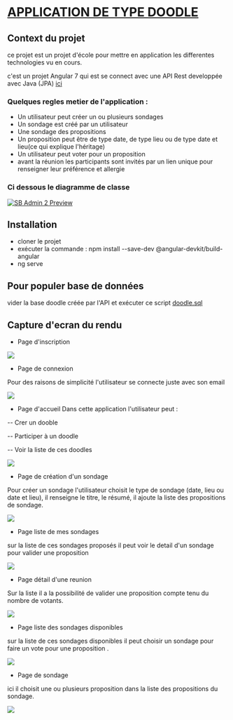 # [APPLICATION DE TYPE DOODLE](https://github.com/Constant23/Doodle-front)

## Context du projet 

ce projet est un projet d'école pour mettre en application les differentes technologies vu en cours. 

c'est un projet Angular 7 qui est se connect avec une API Rest developpée avec Java (JPA) [ici](https://github.com/Constant23/tpjpa2019sir)

### Quelques regles metier de l'application :

-   Un utilisateur peut créer un ou plusieurs sondages
-   Un sondage est créé par un utilisateur
-   Une sondage des propositions
-   Un proposition peut être de type date, de type lieu ou de type date et lieu(ce qui explique l'héritage)
-   Un utilisateur peut voter pour un proposition
-   avant la réunion les participants sont invités par un lien unique pour renseigner leur préférence et allergie

### Ci dessous le diagramme de classe 

[![SB Admin 2 Preview](https://github.com/Constant23/Doodle-front/blob/master/src/assets/capture/DC.PNG)](https://github.com/Constant23/Doodle-front/blob/master/src/assets/capture/DC.PNG)

## Installation 

-  cloner le projet 
-  exécuter la commande :  npm install --save-dev @angular-devkit/build-angular
- ng serve

## Pour populer base de données 

vider la base doodle créée par l'API et exécuter ce script [doodle.sql](https://github.com/Constant23/Doodle-front/blob/master/dooble.sql)

## Capture d'ecran du rendu 
-   Page d'inscription 

[![](https://github.com/Constant23/Doodle-front/blob/master/src/assets/capture/1.PNG)](https://github.com/Constant23/Doodle-front/blob/master/src/assets/capture/1.PNG)

-   Page de connexion 

Pour des raisons de simplicité l'utilisateur se connecte juste avec son email

[![](https://github.com/Constant23/Doodle-front/blob/master/src/assets/capture/2.PNG)](https://github.com/Constant23/Doodle-front/blob/master/src/assets/capture/2.PNG)

-   Page d'accueil
Dans cette application l'utilisateur peut :

-- Crer un dooble 

-- Participer à un doodle 

-- Voir la liste de ces doodles 


[![](https://github.com/Constant23/Doodle-front/blob/master/src/assets/capture/3.PNG)](https://github.com/Constant23/Doodle-front/blob/master/src/assets/capture/3.PNG)

-   Page de création d'un sondage  

Pour créer un sondage l'utilisateur choisit le type de sondage (date, lieu ou date et lieu), il renseigne le titre, le résumé, il ajoute la liste des propositions de sondage. 

[![](https://github.com/Constant23/Doodle-front/blob/master/src/assets/capture/4.PNG)](https://github.com/Constant23/Doodle-front/blob/master/src/assets/capture/4.PNG)

-   Page liste de mes sondages 

sur la liste de ces sondages proposés il peut voir le detail d'un sondage pour valider une proposition

[![](https://github.com/Constant23/Doodle-front/blob/master/src/assets/capture/5.PNG)](https://github.com/Constant23/Doodle-front/blob/master/src/assets/capture/5.PNG)

-   Page détail d'une reunion  

Sur la liste il a la possibilité de valider une proposition compte tenu du nombre de votants.  

[![](https://github.com/Constant23/Doodle-front/blob/master/src/assets/capture/7.PNG)](https://github.com/Constant23/Doodle-front/blob/master/src/assets/capture/7.PNG)

-   Page liste des sondages disponibles 

sur la liste de ces sondages disponibles il peut choisir un sondage pour faire un vote pour une proposition . 

[![](https://github.com/Constant23/Doodle-front/blob/master/src/assets/capture/6.PNG)](https://github.com/Constant23/Doodle-front/blob/master/src/assets/capture/6.PNG)

-   Page de sondage 

ici il choisit une ou plusieurs proposition dans la liste des propositions du sondage.  

[![](https://github.com/Constant23/Doodle-front/blob/master/src/assets/capture/8.PNG)](https://github.com/Constant23/Doodle-front/blob/master/src/assets/capture/8.PNG)

